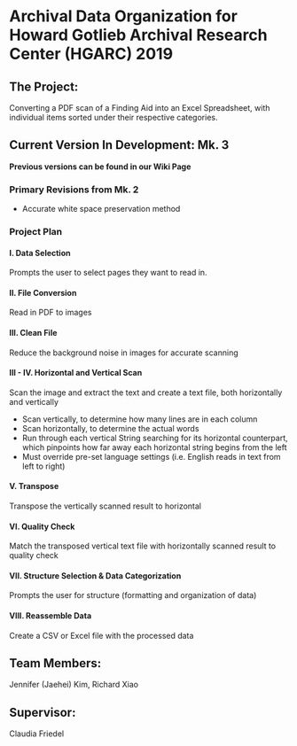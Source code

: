 # Archival Data Organization for Howard Gotlieb Archival Research Center (HGARC) 2019 #

## The Project: ##
Converting a PDF scan of a Finding Aid into an Excel Spreadsheet, with individual items sorted under their respective categories.

## Current Version In Development: Mk. 3 ##
__Previous versions can be found in our Wiki Page__

### Primary Revisions from Mk. 2 ###
* Accurate white space preservation method

### Project Plan ###
#### I. Data Selection ####
Prompts the user to select pages they want to read in.

#### II. File Conversion ####
Read in PDF to images

#### III. Clean File ####
Reduce the background noise in images for accurate scanning

#### III - IV. Horizontal and Vertical Scan ####
Scan the image and extract the text and create a text file, both horizontally and vertically

* Scan vertically, to determine how many lines are in each column
* Scan horizontally, to determine the actual words
* Run through each vertical String searching for its horizontal counterpart, which pinpoints how far away each horizontal string begins from the left
* Must override pre-set language settings (i.e. English reads in text from left to right)

#### V. Transpose ####
Transpose the vertically scanned result to horizontal

#### VI. Quality Check ####
Match the transposed vertical text file with horizontally scanned result to quality check

#### VII. Structure Selection & Data Categorization ####
Prompts the user for structure (formatting and organization of data)

#### VIII. Reassemble Data ####
Create a CSV or Excel file with the processed data

## Team Members:
Jennifer (Jaehei) Kim, Richard Xiao

## Supervisor:
Claudia Friedel
